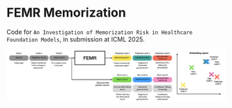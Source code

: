 # FEMR Memorization

Code for ```An Investigation of Memorization Risk in Healthcare Foundation Models```, in submission at ICML 2025. 

![Alt text](overview.png)
